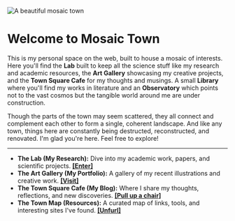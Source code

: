 ![A beautiful mosaic town](assets/images/mosaic-town.jpg)

# Welcome to Mosaic Town

This is my personal space on the web, built to house a mosaic of interests. Here you'll find the **Lab** built to keep all the science stuff like my research and academic resources, the **Art Gallery** showcasing my creative projects, and the **Town Square Cafe** for my thoughts and musings. A small **Library** where you'll find my works in literature and an **Observatory** which points not to the vast cosmos but the tangible world around me are under construction. 

Though the parts of the town may seem scattered, they all connect and complement each other to form a single, coherent landscape. And like any town, things here are constantly being destructed, reconstructed, and renovated. I'm glad you're here. Feel free to explore!

---


* **The Lab (My Research):** Dive into my academic work, papers, and scientific projects. **[[Enter]](/research/)**
* **The Art Gallery (My Portfolio):** A gallery of my recent illustrations and creative work. **[[Visit]](/art/)**
* **The Town Square Cafe (My Blog):** Where I share my thoughts, reflections, and new discoveries. **[[Pull up a chair]](/blog/)**
* **The Town Map (Resources):** A curated map of links, tools, and interesting sites I've found. **[[Unfurl]](/resources/)**
